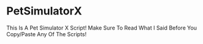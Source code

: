 # PetSimulatorX
This Is A Pet Simulator X Script! Make Sure To Read What I Said Before You Copy/Paste Any Of The Scripts!
